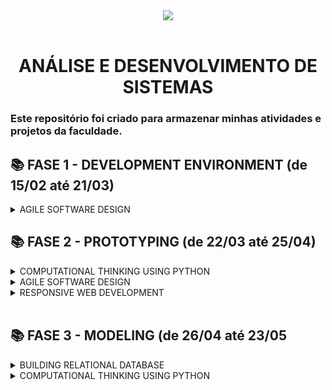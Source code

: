 <div align="center">
<img src="https://wp.eucapacito.com.br/wp-content/uploads/2021/11/FIAP-WHITE-1.png"> 
<br><br>


# ANÁLISE E DESENVOLVIMENTO DE SISTEMAS
</div>

### Este repositório foi criado para armazenar minhas atividades e projetos da faculdade.
## 📚 FASE 1 - DEVELOPMENT ENVIRONMENT (de 15/02 até 21/03)
 <details> 
<summary>AGILE SOFTWARE DESIGN</summary>

[Capítulo 01: Precisamos falar sobre finanças.](/fase01/capitulo01.md)<br>
[Capítulo 02: Mas como um Software é criado?](/fase02/capitulo02.md)<br>
[Capítulo 03: Por onde começamos?](/fase01/capitulo03.md)<br>
[Capítulo 04: Primeiros passos na construção de um software.](/fase01/capitulo04.md)<br>
[Capítulo 05: Atendendo a pedidos!](/fase01/capitulo05.md)<br>
[Capítulo 06: Desvendando a cabeça do usuário.](<br>/fase01/capitulo06.md)<br>
[Capítulo 07: Técnicas nunca são demais...](/fase01/capitulo07.md)<br>
[Capítulo 08: Mãos à obra!](/fase01/capitulo08.md)<br>
[Capítulo 09: Materializando o projeto.](/fase01/capitulo09.md)<br>
[Capítulo 10: Vamos aprender a programar?](/fase01/capitulo10.md)

</details>

## 📚 FASE 2 - PROTOTYPING (de 22/03 até 25/04)

<details>
<summary>COMPUTATIONAL THINKING USING PYTHON</summary>

[Capítulo 01: E que comecem os preparativos!]()<br>
[Capítulo 02: Quando a máquina começa a tomar decisões.]()<br>
[Capítulo 03: Andar em círculos não é necessariamente ruim...]()<br>
[Capítulo 04: Quem tem o nome na lista?]()
</details>

<details>
<summary>AGILE SOFTWARE DESIGN</summary>

[Capítulo 05: Entendendo o ponto de vista do usuário.]()<br>
[Capítulo 06: Infelizmente, diagramas não são o suficiente...]()<br>
[Capítulo 09: Quanto vale o show?]()
</details>

<details>
<summary>RESPONSIVE WEB DEVELOPMENT</summary>

[Capítulo 07: A experiência do usuário é um assunto sério!]()<br>
[Capítulo 08: Quem vê interface, vê coração.]()<br>
</details>
<br>

## 📚 FASE 3 - MODELING (de 26/04 até 23/05

<details>
<summary>BUILDING RELATIONAL DATABASE</summary>

[Capítulo 01: O app começa a tomar forma!]()<br>
[Capítulo 02: Onde guardar as informações geradas?]()<br>
[Capítulo 03: Como guardar as informações?]()<br>
[Capítulo 04: O Modelo de Entidade-Relacionamento.]()<br>
[Capítulo 05:]()<br>
[Capítulo 06:]()<br>
[Capítulo 07:]()
</details>

<details>
<summary>COMPUTATIONAL THINKING USING PYTHON</summary>

[Capítulo 08:]()<br>
[Capítulo 09:]()

</details>
